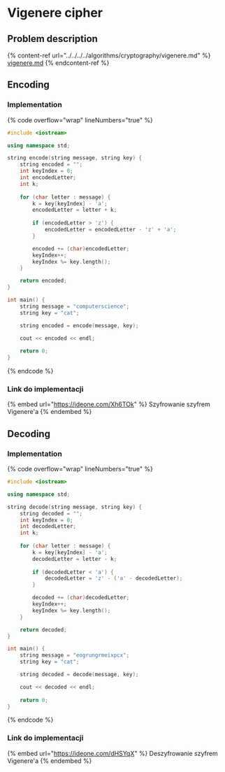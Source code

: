 # Vigenere cipher

## Problem description

{% content-ref url="../../../../algorithms/cryptography/vigenere.md" %}
[vigenere.md](../../../../algorithms/cryptography/vigenere.md)
{% endcontent-ref %}

## Encoding

### Implementation

{% code overflow="wrap" lineNumbers="true" %}
```cpp
#include <iostream>

using namespace std;

string encode(string message, string key) {
    string encoded = "";
    int keyIndex = 0;
    int encodedLetter;
    int k;
    
    for (char letter : message) {
        k = key[keyIndex] - 'a';
        encodedLetter = letter + k;
        
        if (encodedLetter > 'z') {
            encodedLetter = encodedLetter - 'z' + 'a';
        }

        encoded += (char)encodedLetter;
        keyIndex++;
        keyIndex %= key.length();
    }

    return encoded;
}

int main() {
    string message = "computerscience";
    string key = "cat";

    string encoded = encode(message, key);

    cout << encoded << endl;
 
    return 0;   
}
```
{% endcode %}

### Link do implementacji

{% embed url="https://ideone.com/Xh6TOk" %}
Szyfrowanie szyfrem Vigenere'a
{% endembed %}

## Decoding

### Implementation

{% code overflow="wrap" lineNumbers="true" %}
```cpp
#include <iostream>

using namespace std;

string decode(string message, string key) {
    string decoded = "";
    int keyIndex = 0;
    int decodedLetter;
    int k;
    
    for (char letter : message) {
        k = key[keyIndex] - 'a';
        decodedLetter = letter - k;
        
        if (decodedLetter < 'a') {
            decodedLetter = 'z' - ('a' - decodedLetter);
        }

        decoded += (char)decodedLetter;
        keyIndex++;
        keyIndex %= key.length();
    }

    return decoded;
}

int main() {
    string message = "eogrungrmeixpcx";
    string key = "cat";

    string decoded = decode(message, key);

    cout << decoded << endl;
 
    return 0;   
}
```
{% endcode %}

### Link do implementacji

{% embed url="https://ideone.com/dHSYqX" %}
Deszyfrowanie szyfrem Vigenere'a
{% endembed %}
